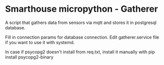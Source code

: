 # Smarthouse micropython - Gatherer

A script that gathers data from sensors via mqtt and stores it in postgresql database.

Fill in connection params for database connection.
Edit gatherer.service file if you want to use it with systemd.

In case if psycopg2 doesn't install from req.txt, install it manually with pip install psycopg2-binary
